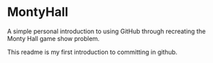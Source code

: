# MontyHall
A simple personal introduction to using GitHub through recreating the Monty Hall game show problem.

This readme is my first introduction to committing in github.
